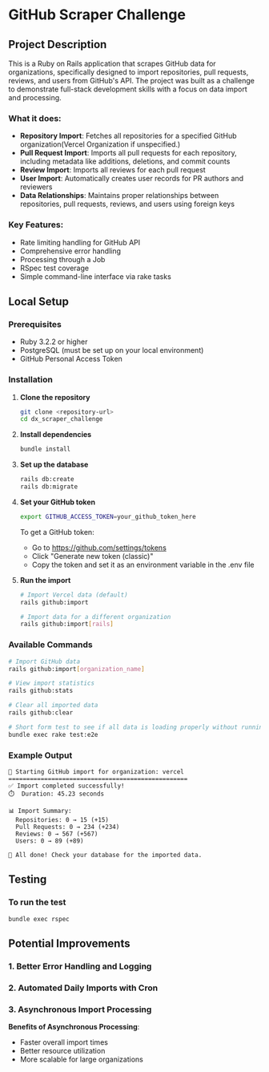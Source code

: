 # GitHub Scraper Challenge

## Project Description

This is a Ruby on Rails application that scrapes GitHub data for organizations, specifically designed to import repositories, pull requests, reviews, and users from GitHub's API. The project was built as a challenge to demonstrate full-stack development skills with a focus on data import and processing.

### What it does:
- **Repository Import**: Fetches all repositories for a specified GitHub organization(Vercel Organization if unspecified.)
- **Pull Request Import**: Imports all pull requests for each repository, including metadata like additions, deletions, and commit counts
- **Review Import**: Imports all reviews for each pull request
- **User Import**: Automatically creates user records for PR authors and reviewers
- **Data Relationships**: Maintains proper relationships between repositories, pull requests, reviews, and users using foreign keys

### Key Features:
- Rate limiting handling for GitHub API
- Comprehensive error handling
- Processing through a Job
- RSpec test coverage
- Simple command-line interface via rake tasks

## Local Setup

### Prerequisites
- Ruby 3.2.2 or higher
- PostgreSQL (must be set up on your local environment)
- GitHub Personal Access Token

### Installation

1. **Clone the repository**
   ```bash
   git clone <repository-url>
   cd dx_scraper_challenge
   ```

2. **Install dependencies**
   ```bash
   bundle install
   ```

3. **Set up the database**
   ```bash
   rails db:create
   rails db:migrate
   ```

4. **Set your GitHub token**
   ```bash
   export GITHUB_ACCESS_TOKEN=your_github_token_here
   ```
   
   To get a GitHub token:
   - Go to https://github.com/settings/tokens
   - Click "Generate new token (classic)"
   - Copy the token and set it as an environment variable in the .env file

5. **Run the import**
   ```bash
   # Import Vercel data (default)
   rails github:import
   
   # Import data for a different organization
   rails github:import[rails]
   ```

### Available Commands

```bash
# Import GitHub data
rails github:import[organization_name]

# View import statistics
rails github:stats

# Clear all imported data
rails github:clear

# Short form test to see if all data is loading properly without running the entire program
bundle exec rake test:e2e
```

### Example Output

```
🚀 Starting GitHub import for organization: vercel
==================================================
✅ Import completed successfully!
⏱️  Duration: 45.23 seconds

📊 Import Summary:
  Repositories: 0 → 15 (+15)
  Pull Requests: 0 → 234 (+234)
  Reviews: 0 → 567 (+567)
  Users: 0 → 89 (+89)

🎉 All done! Check your database for the imported data.
```

## Testing
### To run the test

```
bundle exec rspec
```
## Potential Improvements

### 1. Better Error Handling and Logging
### 2. Automated Daily Imports with Cron
### 3. Asynchronous Import Processing

**Benefits of Asynchronous Processing**:
- Faster overall import times
- Better resource utilization
- More scalable for large organizations

